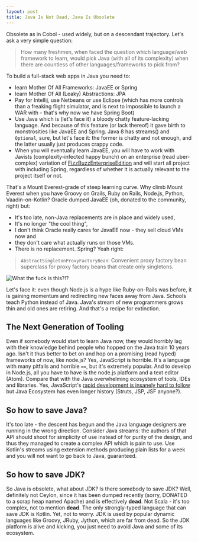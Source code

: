 ```yaml
---
layout: post
title: Java Is Not Dead, Java Is Obsolete
---
```


Obsolete as in Cobol - used widely, but on a descendant trajectory. Let's ask a very simple question:

> How many freshmen, when faced the question which language/web framework to learn,
> would pick Java (with all of its complexity) when there are countless of other languages/frameworks to pick from?

To build a full-stack web apps in Java you need to:

* learn Mother Of All Frameworks: JavaEE or Spring
* learn Mother Of All (Leaky) Abstractions: JPA
* Pay for Intellij, use Netbeans or use Eclipse (which has more controls than a freaking flight simulator, and is next to impossible to launch a WAR with - that's why now we have Spring Boot)
* Use Java which is (let's face it) a bloody chatty feature-lacking language. And because of this feature (or lack thereof) it gave birth to monstrosities like JavaEE and Spring. Java 8 has streams() and `Optional`, sure, but let's face it: the former is chatty and not enough, and the latter usually just produces crappy code.
* When you will eventually learn JavaEE, you will have to work with Javists (complexity-infected happy bunch) on an enterprise (read uber-complex) variation of [FizzBuzzEnterpriseEdition](https://github.com/EnterpriseQualityCoding/FizzBuzzEnterpriseEdition) and will start all project with including Spring, regardless of whether it is actually relevant to the project itself or not.

That's a Mount Everest-grade of steep learning curve. Why climb Mount Everest
when you have Groovy on Grails, Ruby on Rails, Node.js, Python, Vaadin-on-Kotlin?
Oracle dumped JavaEE (oh, donated to the community, right) but:

* It's too late, non-Java replacements are in place and widely used,
* It's no longer "the cool thing",
* I don't think Oracle really cares for JavaEE now - they sell cloud VMs now and
* they don't care what actually runs on those VMs.
* There is no replacement. Spring? Yeah right:

> `AbstractSingletonProxyFactoryBean`: Convenient proxy factory bean superclass for proxy factory beans that create only singletons.

![What the fuck is this?!?](http://www.latelierdumod.com/wp-content/uploads/2015/01/what-the-fuck-is-this.jpg)

Let's face it: even though Node.js is a hype like Ruby-on-Rails was before,
it is gaining momentum and redirecting new faces away from Java. Schools teach Python
instead of Java. Java's stream of new programmers grows thin and old ones are retiring. And that's a recipe for extinction.

## The Next Generation of Tooling

Even if somebody would start to learn Java now, they would horribly lag with their knowledge
behind people who hopped on the Java train 10 years ago. Isn't it thus
better to bet on and hop on a promising (read hyped) frameworks of now, like node.js?
Yes, JavaScript is horrible. It's a language with many pitfalls and horrible `==`, but it's extremely popular.
And to develop in Node.js, all you have to have is the node.js platform and a text
editor (Atom). Compare that with the Java overwhelming ecosystem of tools, IDEs and
libraries. Yes, JavaScript's [rapid development is insanely hard to follow](https://hackernoon.com/how-it-feels-to-learn-javascript-in-2016-d3a717dd577f)
but Java Ecosystem has even longer history (Struts, JSP, JSF anyone?).

## So how to save Java?

It's too late - the descent has begun and the Java language designers are running
in the wrong direction. Consider Java streams: the authors of that API should shoot for
simplicity of use instead of for purity of the design, and thus they managed to
create a complex API which is pain to use. Use Kotlin's streams using extension methods
producing plain lists for a week and you will not want to go back to Java, guaranteed.

## So how to save JDK?

So Java is obsolete, what about JDK? Is there somebody to save JDK? Well, definitely
not Ceylon, since it has been dumped recently (sorry, DONATED to a scrap heap named Apache)
and is effectively **dead**. Not Scala - it's too complex, not to mention **dead**. The only
strongly-typed language that can save JDK is Kotlin. Yet, not to worry. JDK is used by
popular dynamic languages like Groovy, JRuby, Jython, which are far from dead. So the JDK
platform is alive and kicking, you just need to avoid Java and some of its ecosystem.

